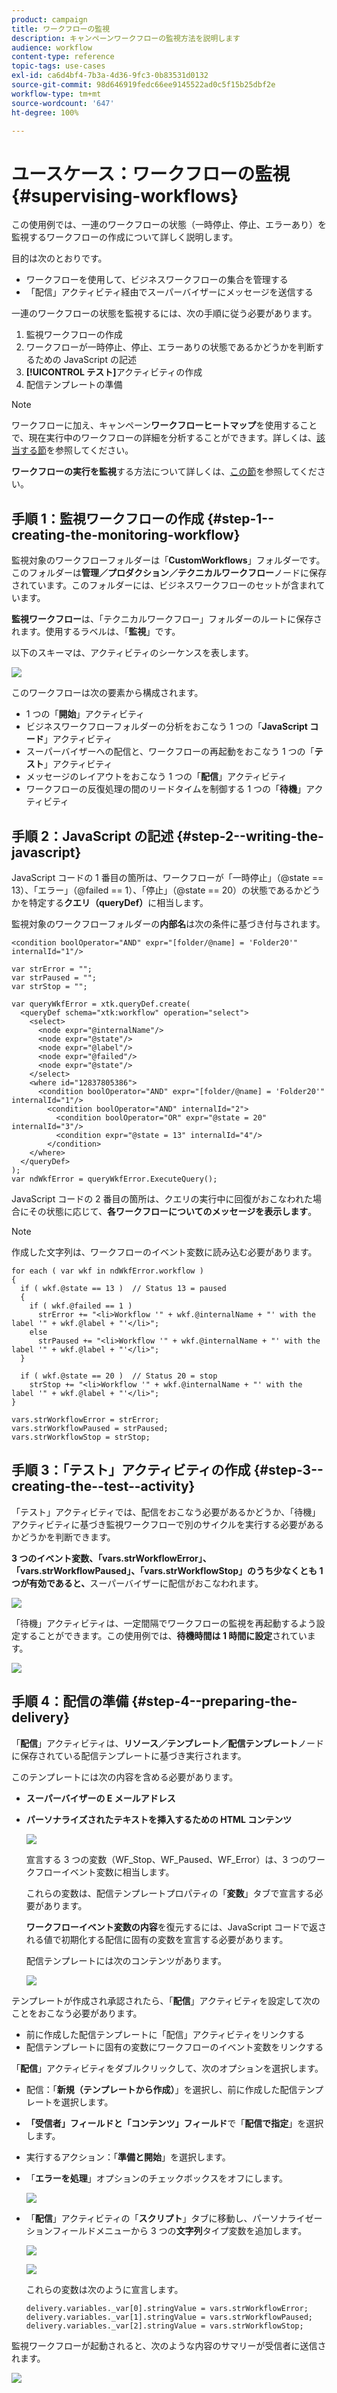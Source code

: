 ```yaml
---
product: campaign
title: ワークフローの監視
description: キャンペーンワークフローの監視方法を説明します
audience: workflow
content-type: reference
topic-tags: use-cases
exl-id: ca6d4bf4-7b3a-4d36-9fc3-0b83531d0132
source-git-commit: 98d646919fedc66ee9145522ad0c5f15b25dbf2e
workflow-type: tm+mt
source-wordcount: '647'
ht-degree: 100%

---
```


# ユースケース：ワークフローの監視{#supervising-workflows}

この使用例では、一連のワークフローの状態（一時停止、停止、エラーあり）を監視するワークフローの作成について詳しく説明します。

目的は次のとおりです。

* ワークフローを使用して、ビジネスワークフローの集合を管理する
* 「配信」アクティビティ経由でスーパーバイザーにメッセージを送信する

一連のワークフローの状態を監視するには、次の手順に従う必要があります。

1. 監視ワークフローの作成
1. ワークフローが一時停止、停止、エラーありの状態であるかどうかを判断するための JavaScript の記述
1. **[!UICONTROL テスト]**&#x200B;アクティビティの作成
1. 配信テンプレートの準備

>[!NOTE]
>
>ワークフローに加え、キャンペーン&#x200B;**ワークフローヒートマップ**&#x200B;を使用することで、現在実行中のワークフローの詳細を分析することができます。詳しくは、[該当する節](../../workflow/using/heatmap.md)を参照してください。
>
>**ワークフローの実行を監視**&#x200B;する方法について詳しくは、[この節](../../workflow/using/monitoring-workflow-execution.md)を参照してください。

## 手順 1：監視ワークフローの作成 {#step-1--creating-the-monitoring-workflow}

監視対象のワークフローフォルダーは「**CustomWorkflows**」フォルダーです。このフォルダーは&#x200B;**管理／プロダクション／テクニカルワークフロー**&#x200B;ノードに保存されています。このフォルダーには、ビジネスワークフローのセットが含まれています。

**監視ワークフロー**&#x200B;は、「テクニカルワークフロー」フォルダーのルートに保存されます。使用するラベルは、「**監視**」です。

以下のスキーマは、アクティビティのシーケンスを表します。

![](assets/uc_monitoring_workflow_overview.png)

このワークフローは次の要素から構成されます。

* 1 つの「**開始**」アクティビティ
* ビジネスワークフローフォルダーの分析をおこなう 1 つの「**JavaScript コード**」アクティビティ
* スーパーバイザーへの配信と、ワークフローの再起動をおこなう 1 つの「**テスト**」アクティビティ
* メッセージのレイアウトをおこなう 1 つの「**配信**」アクティビティ
* ワークフローの反復処理の間のリードタイムを制御する 1 つの「**待機**」アクティビティ

## 手順 2：JavaScript の記述 {#step-2--writing-the-javascript}

JavaScript コードの 1 番目の箇所は、ワークフローが「一時停止」（@state == 13）、「エラー」（@failed == 1）、「停止」（@state == 20）の状態であるかどうかを特定する&#x200B;**クエリ（queryDef）**&#x200B;に相当します。

監視対象のワークフローフォルダーの&#x200B;**内部名**&#x200B;は次の条件に基づき付与されます。

```
<condition boolOperator="AND" expr="[folder/@name] = 'Folder20'" internalId="1"/>
```

```
var strError = "";
var strPaused = "";
var strStop = "";

var queryWkfError = xtk.queryDef.create(
  <queryDef schema="xtk:workflow" operation="select">
    <select>
      <node expr="@internalName"/>
      <node expr="@state"/>
      <node expr="@label"/>
      <node expr="@failed"/>
      <node expr="@state"/>   
    </select>
    <where id="12837805386">
      <condition boolOperator="AND" expr="[folder/@name] = 'Folder20'" internalId="1"/>
        <condition boolOperator="AND" internalId="2">
          <condition boolOperator="OR" expr="@state = 20" internalId="3"/>
          <condition expr="@state = 13" internalId="4"/>
        </condition>  
    </where>
  </queryDef>
);
var ndWkfError = queryWkfError.ExecuteQuery(); 
```

JavaScript コードの 2 番目の箇所は、クエリの実行中に回復がおこなわれた場合にその状態に応じて、**各ワークフローについてのメッセージを表示します**。

>[!NOTE]
>
>作成した文字列は、ワークフローのイベント変数に読み込む必要があります。

```
for each ( var wkf in ndWkfError.workflow ) 
{
  if ( wkf.@state == 13 )  // Status 13 = paused
  {
    if ( wkf.@failed == 1 )
      strError += "<li>Workflow '" + wkf.@internalName + "' with the label '" + wkf.@label + "'</li>";
    else
      strPaused += "<li>Workflow '" + wkf.@internalName + "' with the label '" + wkf.@label + "'</li>";
  }
  
  if ( wkf.@state == 20 )  // Status 20 = stop
    strStop += "<li>Workflow '" + wkf.@internalName + "' with the label '" + wkf.@label + "'</li>";
}

vars.strWorkflowError = strError;
vars.strWorkflowPaused = strPaused;
vars.strWorkflowStop = strStop;
```

## 手順 3：「テスト」アクティビティの作成 {#step-3--creating-the--test--activity}

「テスト」アクティビティでは、配信をおこなう必要があるかどうか、「待機」アクティビティに基づき監視ワークフローで別のサイクルを実行する必要があるかどうかを判断できます。

**3 つのイベント変数、「vars.strWorkflowError」、「vars.strWorkflowPaused」、「vars.strWorkflowStop」のうち少なくとも 1 つが有効であると、**&#x200B;スーパーバイザーに配信がおこなわれます。

![](assets/uc_monitoring_workflow_test.png)

「待機」アクティビティは、一定間隔でワークフローの監視を再起動するよう設定することができます。この使用例では、**待機時間は 1 時間に設定**&#x200B;されています。

![](assets/uc_monitoring_workflow_attente.png)

## 手順 4：配信の準備 {#step-4--preparing-the-delivery}

「**配信**」アクティビティは、**リソース／テンプレート／配信テンプレート**&#x200B;ノードに保存されている配信テンプレートに基づき実行されます。

このテンプレートには次の内容を含める必要があります。

* **スーパーバイザーの E メールアドレス**
* **パーソナライズされたテキストを挿入するための HTML コンテンツ**

   ![](assets/uc_monitoring_workflow_variables_diffusion.png)

   宣言する 3 つの変数（WF_Stop、WF_Paused、WF_Error）は、3 つのワークフローイベント変数に相当します。

   これらの変数は、配信テンプレートプロパティの「**変数**」タブで宣言する必要があります。

   **ワークフローイベント変数の内容**&#x200B;を復元するには、JavaScript コードで返される値で初期化する配信に固有の変数を宣言する必要があります。

   配信テンプレートには次のコンテンツがあります。

   ![](assets/uc_monitoring_workflow_model_diffusion.png)

テンプレートが作成され承認されたら、「**配信**」アクティビティを設定して次のことをおこなう必要があります。

* 前に作成した配信テンプレートに「配信」アクティビティをリンクする
* 配信テンプレートに固有の変数にワークフローのイベント変数をリンクする

「**配信**」アクティビティをダブルクリックして、次のオプションを選択します。

* 配信：「**新規（テンプレートから作成）**」を選択し、前に作成した配信テンプレートを選択します。
* **「受信者」フィールドと「コンテンツ」フィールド**&#x200B;で「**配信で指定**」を選択します。
* 実行するアクション：「**準備と開始**」を選択します。
* 「**エラーを処理**」オプションのチェックボックスをオフにします。

   ![](assets/uc_monitoring_workflow_optionmodel.png)

* 「**配信**」アクティビティの「**スクリプト**」タブに移動し、パーソナライゼーションフィールドメニューから 3 つの&#x200B;**文字列**&#x200B;タイプ変数を追加します。

   ![](assets/uc_monitoring_workflow_selectlinkvariables.png)

   ![](assets/uc_monitoring_workflow_linkvariables.png)

   これらの変数は次のように宣言します。

   ```
   delivery.variables._var[0].stringValue = vars.strWorkflowError;
   delivery.variables._var[1].stringValue = vars.strWorkflowPaused;
   delivery.variables._var[2].stringValue = vars.strWorkflowStop; 
   ```

監視ワークフローが起動されると、次のような内容のサマリーが受信者に送信されます。

![](assets/uc_monitoring_workflow_mailfinal.png)
